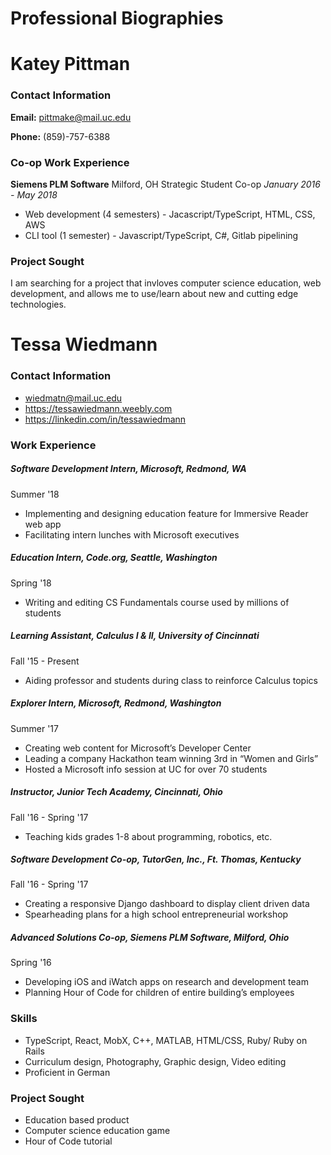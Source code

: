 # Professional Biographies

# Katey Pittman

### Contact Information
**Email:** pittmake@mail.uc.edu

**Phone:** (859)-757-6388

### Co-op Work Experience
**Siemens PLM Software** Milford, OH
Strategic Student Co-op _January 2016 - May 2018_
* Web development (4 semesters) - Jacascript/TypeScript, HTML, CSS, AWS
* CLI tool (1 semester) - Javascript/TypeScript, C#, Gitlab pipelining

### Project Sought
I am searching for a project that invloves computer science education, web development, and allows me to use/learn about new and cutting edge technologies. 

# Tessa Wiedmann

### Contact Information

* wiedmatn@mail.uc.edu
* https://tessawiedmann.weebly.com
* https://linkedin.com/in/tessawiedmann

### Work Experience

##### Software Development Intern, Microsoft, Redmond, WA

Summer '18

* Implementing and designing education feature for Immersive Reader web app
* Facilitating intern lunches with Microsoft executives 

##### Education Intern, Code.org, Seattle, Washington

Spring '18

* Writing and editing CS Fundamentals course used by millions of students

##### Learning Assistant, Calculus I & II, University of Cincinnati

Fall '15 - Present

* Aiding professor and students during class to reinforce Calculus topics 

##### Explorer Intern, Microsoft, Redmond, Washington

Summer '17

* Creating web content for Microsoft’s Developer Center
* Leading a company Hackathon team winning 3rd in “Women and Girls”
* Hosted a Microsoft info session at UC for over 70 students

##### Instructor, Junior Tech Academy, Cincinnati, Ohio

Fall '16 - Spring '17

* Teaching kids grades 1-8 about programming, robotics, etc.

##### Software Development Co-op, TutorGen, Inc., Ft. Thomas, Kentucky

Fall '16 - Spring '17

* Creating a responsive Django dashboard to display client driven data
* Spearheading plans for a high school entrepreneurial workshop

##### Advanced Solutions Co-op, Siemens PLM Software, Milford, Ohio

Spring '16

* Developing iOS and iWatch apps on research and development team
* Planning Hour of Code for children of entire building’s employees

### Skills

* TypeScript, React, MobX, C++, MATLAB, HTML/CSS, Ruby/ Ruby on Rails
* Curriculum design, Photography, Graphic design, Video editing
* Proficient in German

### Project Sought

* Education based product
* Computer science education game
* Hour of Code tutorial
